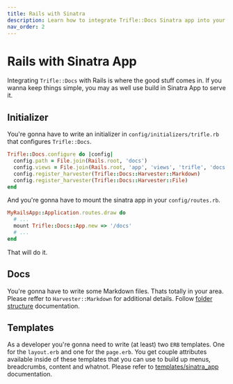 ```yaml
---
title: Rails with Sinatra
description: Learn how to integrate Trifle::Docs Sinatra app into your Rails application.
nav_order: 2
---
```


# Rails with Sinatra App

Integrating `Trifle::Docs` with Rails is where the good stuff comes in. If you wanna keep things simple, you may as well use build in Sinatra App to serve it.

## Initializer

You're gonna have to write an initializer in `config/initializers/trifle.rb` that configures `Trifle::Docs`.

```ruby
Trifle::Docs.configure do |config|
  config.path = File.join(Rails.root, 'docs')
  config.views = File.join(Rails.root, 'app', 'views', 'trifle', 'docs')
  config.register_harvester(Trifle::Docs::Harvester::Markdown)
  config.register_harvester(Trifle::Docs::Harvester::File)
end
```

And you're gonna have to mount the sinatra app in your `config/routes.rb`.

```ruby
MyRailsApp::Application.routes.draw do
  # ...
  mount Trifle::Docs::App.new => '/docs'
  # ...
end
```

That will do it.

## Docs

You're gonna have to write some Markdown files. Thats totally in your area. Please reffer to `Harvester::Markdown` for additional details. Follow [folder structure](/trifle-docs/folder_structure) documentation.

## Templates

As a developer you're gonna need to write (at least) two `ERB` templates. One for the `layout.erb` and one for the `page.erb`. You get couple attributes available inside of these templates that you can use to build up menus, breadcrumbs, content and whatnot. Please refer to [templates/sinatra_app](/trifle-docs/templates/sinatra_app) documentation.
